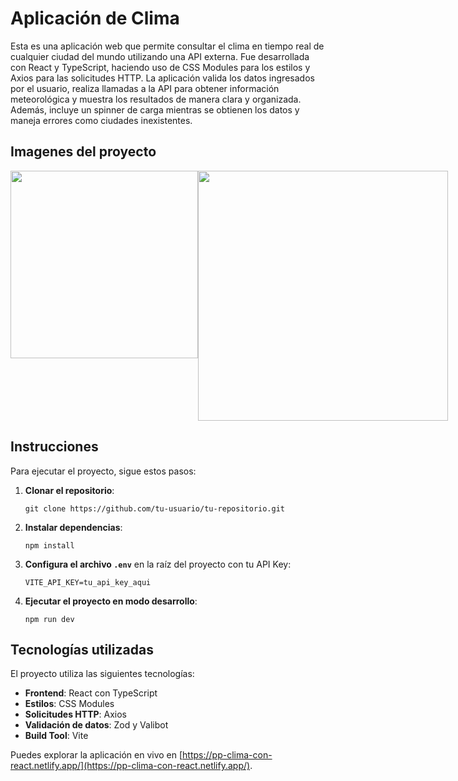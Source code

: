 # Aplicación de Clima

Esta es una aplicación web que permite consultar el clima en tiempo real de cualquier ciudad del mundo utilizando una API externa. Fue desarrollada con React y TypeScript, haciendo uso de CSS Modules para los estilos y Axios para las solicitudes HTTP. La aplicación valida los datos ingresados por el usuario, realiza llamadas a la API para obtener información meteorológica y muestra los resultados de manera clara y organizada. Además, incluye un spinner de carga mientras se obtienen los datos y maneja errores como ciudades inexistentes.

## Imagenes del proyecto

<div
  class="imagenes"  
  style="
  display: flex;"
>
<img 
  style="
    width: 300px; 
    heigth: 200px; "
  src='https://github.com/user-attachments/assets/b1a67aeb-b0c8-4473-ab82-aae29a86aa60'
/>
<img 
  style="
    width: 400px; 
    heigth: 400px; "
  src='https://github.com/user-attachments/assets/05c99d07-eb71-4e95-b2d7-95a9d98c5222' 
/>
</div>

## Instrucciones

Para ejecutar el proyecto, sigue estos pasos:

1. **Clonar el repositorio**:
   ```
   git clone https://github.com/tu-usuario/tu-repositorio.git
   ```
2. **Instalar dependencias**:
   ```
   npm install
   ```
3. **Configura el archivo `.env`** en la raíz del proyecto con tu API Key:
   ```
   VITE_API_KEY=tu_api_key_aqui
   ```
4. **Ejecutar el proyecto en modo desarrollo**:
   ```
   npm run dev
   ```

## Tecnologías utilizadas

El proyecto utiliza las siguientes tecnologías:

- **Frontend**: React con TypeScript
- **Estilos**: CSS Modules
- **Solicitudes HTTP**: Axios
- **Validación de datos**: Zod y Valibot
- **Build Tool**: Vite

Puedes explorar la aplicación en vivo en [https://pp-clima-con-react.netlify.app/](https://pp-clima-con-react.netlify.app/).
